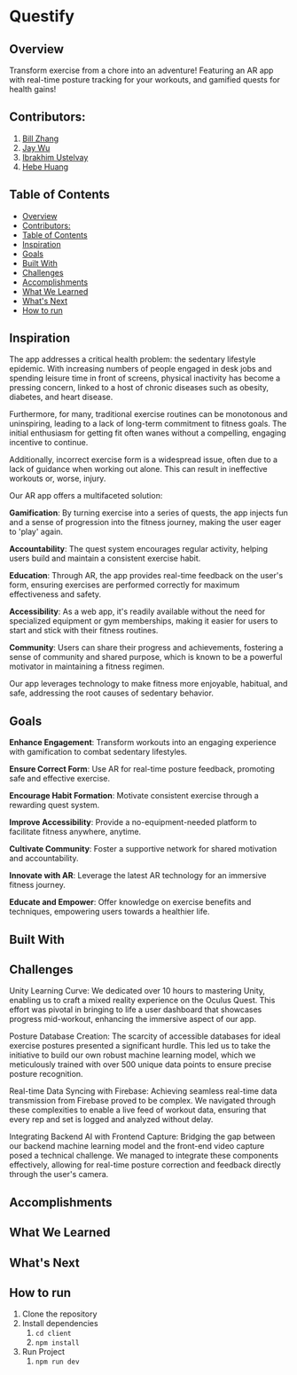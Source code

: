 # Questify

## Overview
Transform exercise from a chore into an adventure! Featuring an AR app with real-time posture tracking for your workouts, and gamified quests for health gains!

## Contributors:
1.  [Bill Zhang](mailto:billzhangsc@gmail.com)
2.  [Jay Wu](mailto:jayqwu@gmail.com)
3.  [Ibrakhim Ustelvay](mailto:randizzys@gmail.com)
4.  [Hebe Huang](mailto:hebe383h@gmail.com)

## Table of Contents
  - [Overview](#overview)
  - [Contributors:](#contributors)
  - [Table of Contents](#table-of-contents)
  - [Inspiration](#inspiration)
  - [Goals](#goals)
  - [Built With](#built-with)
  - [Challenges](#challenges)
  - [Accomplishments](#accomplishments)
  - [What We Learned](#what-we-learned)
  - [What's Next](#whats-next)
  - [How to run](#how-to-run)

## Inspiration
The app addresses a critical health problem: the sedentary lifestyle epidemic. With increasing numbers of people engaged in desk jobs and spending leisure time in front of screens, physical inactivity has become a pressing concern, linked to a host of chronic diseases such as obesity, diabetes, and heart disease.

Furthermore, for many, traditional exercise routines can be monotonous and uninspiring, leading to a lack of long-term commitment to fitness goals. The initial enthusiasm for getting fit often wanes without a compelling, engaging incentive to continue.

Additionally, incorrect exercise form is a widespread issue, often due to a lack of guidance when working out alone. This can result in ineffective workouts or, worse, injury.

Our AR app offers a multifaceted solution:

**Gamification**: By turning exercise into a series of quests, the app injects fun and a sense of progression into the fitness journey, making the user eager to 'play' again.

**Accountability**: The quest system encourages regular activity, helping users build and maintain a consistent exercise habit.

**Education**: Through AR, the app provides real-time feedback on the user's form, ensuring exercises are performed correctly for maximum effectiveness and safety.

**Accessibility**: As a web app, it's readily available without the need for specialized equipment or gym memberships, making it easier for users to start and stick with their fitness routines.

**Community**: Users can share their progress and achievements, fostering a sense of community and shared purpose, which is known to be a powerful motivator in maintaining a fitness regimen.

Our app leverages technology to make fitness more enjoyable, habitual, and safe, addressing the root causes of sedentary behavior.

## Goals
**Enhance Engagement**: Transform workouts into an engaging experience with gamification to combat sedentary lifestyles.

**Ensure Correct Form**: Use AR for real-time posture feedback, promoting safe and effective exercise.

**Encourage Habit Formation**: Motivate consistent exercise through a rewarding quest system.

**Improve Accessibility**: Provide a no-equipment-needed platform to facilitate fitness anywhere, anytime.

**Cultivate Community**: Foster a supportive network for shared motivation and accountability.

**Innovate with AR**: Leverage the latest AR technology for an immersive fitness journey.

**Educate and Empower**: Offer knowledge on exercise benefits and techniques, empowering users towards a healthier life.

## Built With

## Challenges
Unity Learning Curve: We dedicated over 10 hours to mastering Unity, enabling us to craft a mixed reality experience on the Oculus Quest. This effort was pivotal in bringing to life a user dashboard that showcases progress mid-workout, enhancing the immersive aspect of our app.

Posture Database Creation: The scarcity of accessible databases for ideal exercise postures presented a significant hurdle. This led us to take the initiative to build our own robust machine learning model, which we meticulously trained with over 500 unique data points to ensure precise posture recognition.

Real-time Data Syncing with Firebase: Achieving seamless real-time data transmission from Firebase proved to be complex. We navigated through these complexities to enable a live feed of workout data, ensuring that every rep and set is logged and analyzed without delay.

Integrating Backend AI with Frontend Capture: Bridging the gap between our backend machine learning model and the front-end video capture posed a technical challenge. We managed to integrate these components effectively, allowing for real-time posture correction and feedback directly through the user's camera.

## Accomplishments


## What We Learned


## What's Next


## How to run
1. Clone the repository
2. Install dependencies
   1. `cd client`
   2. `npm install`
3. Run Project
   1. `npm run dev`


